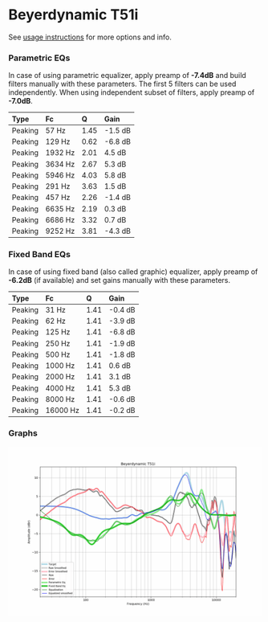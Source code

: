 # Beyerdynamic T51i
See [usage instructions](https://github.com/jaakkopasanen/AutoEq#usage) for more options and info.

### Parametric EQs
In case of using parametric equalizer, apply preamp of **-7.4dB** and build filters manually
with these parameters. The first 5 filters can be used independently.
When using independent subset of filters, apply preamp of **-7.0dB**.

| Type    | Fc      |    Q | Gain    |
|:--------|:--------|:-----|:--------|
| Peaking | 57 Hz   | 1.45 | -1.5 dB |
| Peaking | 129 Hz  | 0.62 | -6.8 dB |
| Peaking | 1932 Hz | 2.01 | 4.5 dB  |
| Peaking | 3634 Hz | 2.67 | 5.3 dB  |
| Peaking | 5946 Hz | 4.03 | 5.8 dB  |
| Peaking | 291 Hz  | 3.63 | 1.5 dB  |
| Peaking | 457 Hz  | 2.26 | -1.4 dB |
| Peaking | 6635 Hz | 2.19 | 0.3 dB  |
| Peaking | 6686 Hz | 3.32 | 0.7 dB  |
| Peaking | 9252 Hz | 3.81 | -4.3 dB |

### Fixed Band EQs
In case of using fixed band (also called graphic) equalizer, apply preamp of **-6.2dB**
(if available) and set gains manually with these parameters.

| Type    | Fc       |    Q | Gain    |
|:--------|:---------|:-----|:--------|
| Peaking | 31 Hz    | 1.41 | -0.4 dB |
| Peaking | 62 Hz    | 1.41 | -3.9 dB |
| Peaking | 125 Hz   | 1.41 | -6.8 dB |
| Peaking | 250 Hz   | 1.41 | -1.9 dB |
| Peaking | 500 Hz   | 1.41 | -1.8 dB |
| Peaking | 1000 Hz  | 1.41 | 0.6 dB  |
| Peaking | 2000 Hz  | 1.41 | 3.1 dB  |
| Peaking | 4000 Hz  | 1.41 | 5.3 dB  |
| Peaking | 8000 Hz  | 1.41 | -0.6 dB |
| Peaking | 16000 Hz | 1.41 | -0.2 dB |

### Graphs
![](./Beyerdynamic%20T51i.png)